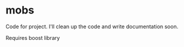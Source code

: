 # mobs
Code for project. I'll clean up the code and write documentation soon.

Requires boost library
